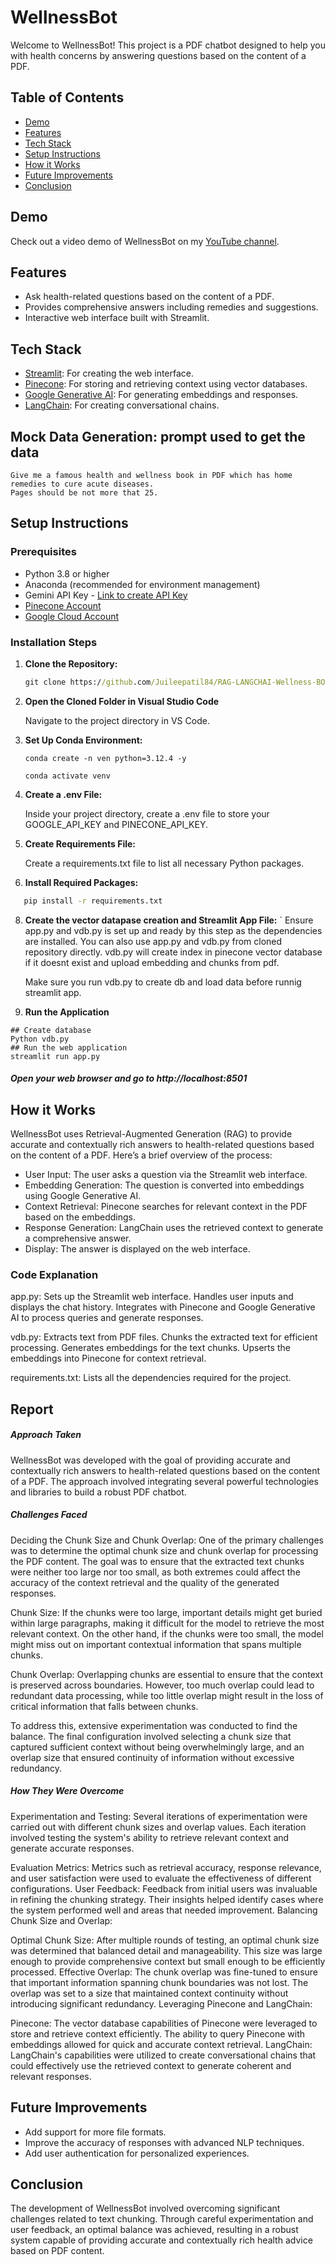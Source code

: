 # WellnessBot

Welcome to WellnessBot! This project is a PDF chatbot designed to help you with health concerns by answering questions based on the content of a PDF.

## Table of Contents
- [Demo](#demo)
- [Features](#features)
- [Tech Stack](#tech-stack)
- [Setup Instructions](#setup-instructions)
- [How it Works](#how-it-works)
- [Future Improvements](#future-improvements)
- [Conclusion](#conclusion)
## Demo

Check out a video demo of WellnessBot on my [YouTube channel](https://youtu.be/SlAbk2DjRB0).


## Features

- Ask health-related questions based on the content of a PDF.
- Provides comprehensive answers including remedies and suggestions.
- Interactive web interface built with Streamlit.

## Tech Stack

- [Streamlit](https://streamlit.io/): For creating the web interface.
- [Pinecone](https://www.pinecone.io/): For storing and retrieving context using vector databases.
- [Google Generative AI](https://cloud.google.com/ai/generative): For generating embeddings and responses.
- [LangChain](https://langchain.com/): For creating conversational chains.

## Mock Data Generation: prompt used to get the data
```chatGPT
Give me a famous health and wellness book in PDF which has home remedies to cure acute diseases.
Pages should be not more that 25. 

```

## Setup Instructions

### Prerequisites
- Python 3.8 or higher
- Anaconda (recommended for environment management)
- Gemini API Key - [Link to create API Key](https://ai.google.dev/gemini-api/docs/api-key)
- [Pinecone Account](https://www.pinecone.io/)
- [Google Cloud Account](https://cloud.google.com/)

### Installation Steps
1. **Clone the Repository:**
   ```cmd
   git clone https://github.com/Juileepatil84/RAG-LANGCHAI-Wellness-BOT.git

2. **Open the Cloned Folder in Visual Studio Code**
   
   Navigate to the project directory in VS Code.

4. **Set Up Conda Environment:**
   ```
   conda create -n ven python=3.12.4 -y
   
   conda activate venv

4. **Create a .env File:**

   Inside your project directory, create a .env file to store your GOOGLE_API_KEY and PINECONE_API_KEY.

6. **Create Requirements File:**

   Create a requirements.txt file to list all necessary Python packages.

7. **Install Required Packages:**
  ```cmd
     pip install -r requirements.txt
```  

8. **Create the vector datapase creation and Streamlit App File:**
   `
   Ensure app.py and vdb.py is set up and ready by this step as the dependencies are installed. You can also use app.py and vdb.py from cloned repository directly.
   vdb.py will create index in pinecone vector database if it doesnt exist and upload embedding and chunks from pdf.

   Make sure you run vdb.py to create db and load data before runnig streamlit app. 

10. **Run the Application**
   ```
   ## Create database 
   Python vdb.py
   ## Run the web application
   streamlit run app.py
   ```
##### Open your web browser and go to http://localhost:8501

## How it Works
WellnessBot uses Retrieval-Augmented Generation (RAG) to provide accurate and contextually rich answers to health-related questions based on the content of a PDF. Here’s a brief overview of the process:

- User Input: The user asks a question via the Streamlit web interface.
- Embedding Generation: The question is converted into embeddings using Google Generative AI.
- Context Retrieval: Pinecone searches for relevant context in the PDF based on the embeddings.
- Response Generation: LangChain uses the retrieved context to generate a comprehensive answer.
- Display: The answer is displayed on the web interface.

### Code Explanation
app.py:
Sets up the Streamlit web interface.
Handles user inputs and displays the chat history.
Integrates with Pinecone and Google Generative AI to process queries and generate responses.

vdb.py:
Extracts text from PDF files.
Chunks the extracted text for efficient processing.
Generates embeddings for the text chunks.
Upserts the embeddings into Pinecone for context retrieval.

requirements.txt:
Lists all the dependencies required for the project.

## Report

##### Approach Taken
WellnessBot was developed with the goal of providing accurate and contextually rich answers to health-related questions based on the content of a PDF. The approach involved integrating several powerful technologies and libraries to build a robust PDF chatbot.

##### Challenges Faced
Deciding the Chunk Size and Chunk Overlap:
One of the primary challenges was to determine the optimal chunk size and chunk overlap for processing the PDF content. The goal was to ensure that the extracted text chunks were neither too large nor too small, as both extremes could affect the accuracy of the context retrieval and the quality of the generated responses.

Chunk Size: If the chunks were too large, important details might get buried within large paragraphs, making it difficult for the model to retrieve the most relevant context. On the other hand, if the chunks were too small, the model might miss out on important contextual information that spans multiple chunks.

Chunk Overlap: Overlapping chunks are essential to ensure that the context is preserved across boundaries. However, too much overlap could lead to redundant data processing, while too little overlap might result in the loss of critical information that falls between chunks.

To address this, extensive experimentation was conducted to find the balance. The final configuration involved selecting a chunk size that captured sufficient context without being overwhelmingly large, and an overlap size that ensured continuity of information without excessive redundancy.

##### How They Were Overcome
Experimentation and Testing:
Several iterations of experimentation were carried out with different chunk sizes and overlap values. Each iteration involved testing the system's ability to retrieve relevant context and generate accurate responses.

Evaluation Metrics: Metrics such as retrieval accuracy, response relevance, and user satisfaction were used to evaluate the effectiveness of different configurations.
User Feedback: Feedback from initial users was invaluable in refining the chunking strategy. Their insights helped identify cases where the system performed well and areas that needed improvement.
Balancing Chunk Size and Overlap:

Optimal Chunk Size: After multiple rounds of testing, an optimal chunk size was determined that balanced detail and manageability. This size was large enough to provide comprehensive context but small enough to be efficiently processed.
Effective Overlap: The chunk overlap was fine-tuned to ensure that important information spanning chunk boundaries was not lost. The overlap was set to a size that maintained context continuity without introducing significant redundancy.
Leveraging Pinecone and LangChain:

Pinecone: The vector database capabilities of Pinecone were leveraged to store and retrieve context efficiently. The ability to query Pinecone with embeddings allowed for quick and accurate context retrieval.
LangChain: LangChain's capabilities were utilized to create conversational chains that could effectively use the retrieved context to generate coherent and relevant responses.


## Future Improvements
- Add support for more file formats.
- Improve the accuracy of responses with advanced NLP techniques.
- Add user authentication for personalized experiences.

## Conclusion
The development of WellnessBot involved overcoming significant challenges related to text chunking. Through careful experimentation and user feedback, an optimal balance was achieved, resulting in a robust system capable of providing accurate and contextually rich health advice based on PDF content.

